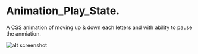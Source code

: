 # Animation_Play_State.
A CSS animation of moving up & down each letters and with ability to pause the anmiation.

![alt screenshot](https://imgur.com/1GuZ2EQ)